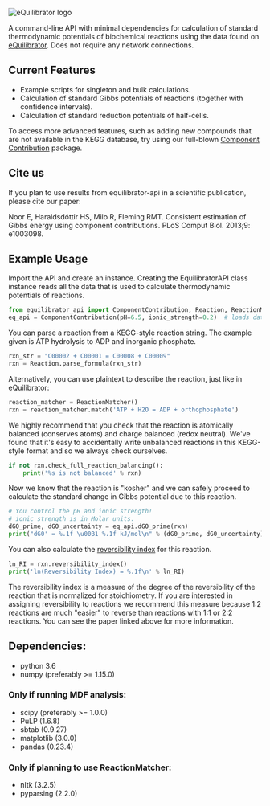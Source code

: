 ![eQuilibrator logo](img/logo.png)

A command-line API with minimal dependencies for calculation of standard 
thermodynamic potentials of biochemical reactions using the data found on 
[eQuilibrator](http://equilibrator.weizmann.ac.il/).
Does not require any network connections.

## Current Features

* Example scripts for singleton and bulk calculations.
* Calculation of standard Gibbs potentials of reactions (together with confidence intervals).
* Calculation of standard reduction potentials of half-cells.

To access more advanced features, such as adding new compounds that are not
available in the KEGG database, try using our full-blown
[Component Contribution](https://github.com/eladnoor/component-contribution)
package.

## Cite us

If you plan to use results from equilibrator-api in a scientific publication,
please cite our paper:

Noor E, Haraldsdóttir HS, Milo R, Fleming RMT. Consistent estimation of Gibbs 
energy using component contributions. PLoS Comput Biol. 2013;9: e1003098.

## Example Usage

Import the API and create an instance. Creating the EquilibratorAPI class
instance reads all the data that is used to calculate thermodynamic potentials of reactions.

```python
from equilibrator_api import ComponentContribution, Reaction, ReactionMatcher
eq_api = ComponentContribution(pH=6.5, ionic_strength=0.2)  # loads data
```

You can parse a reaction from a KEGG-style reaction string. The example given
is ATP hydrolysis to ADP and inorganic phosphate.

```python
rxn_str = "C00002 + C00001 = C00008 + C00009"
rxn = Reaction.parse_formula(rxn_str)
```

Alternatively, you can use plaintext to describe the reaction, just like in eQuilibrator:
```python
reaction_matcher = ReactionMatcher()
rxn = reaction_matcher.match('ATP + H2O = ADP + orthophosphate')
```

We highly recommend that you check that the reaction is atomically balanced
(conserves atoms) and charge balanced (redox neutral). We've found that it's
easy to accidentally write unbalanced reactions in this KEGG-style format and
so we always check ourselves.

```python
if not rxn.check_full_reaction_balancing():
	print('%s is not balanced' % rxn)
```

Now we know that the reaction is "kosher" and we can safely proceed to
calculate the standard change in Gibbs potential due to this reaction.

```python
# You control the pH and ionic strength!
# ionic strength is in Molar units.
dG0_prime, dG0_uncertainty = eq_api.dG0_prime(rxn)
print("dG0' = %.1f \u00B1 %.1f kJ/mol\n" % (dG0_prime, dG0_uncertainty))
```

You can also calculate the [reversibility index](https://doi.org/10.1093/bioinformatics/bts317) for this reaction.

```python
ln_RI = rxn.reversibility_index()
print('ln(Reversibility Index) = %.1f\n' % ln_RI)
```

The reversibility index is a measure of the degree of the reversibility of the
reaction that is normalized for stoichiometry. If you are interested in
assigning reversibility to reactions we recommend this measure because 1:2
reactions are much "easier" to reverse than reactions with 1:1 or 2:2 reactions.
You can see the paper linked above for more information.

## Dependencies:
- python 3.6
- numpy (preferably >= 1.15.0)

### Only if running MDF analysis:
- scipy (preferably >= 1.0.0)
- PuLP (1.6.8)
- sbtab (0.9.27)
- matplotlib (3.0.0)
- pandas (0.23.4)

### Only if planning to use ReactionMatcher:
- nltk (3.2.5)
- pyparsing (2.2.0)
